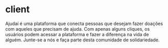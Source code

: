 # client
Ajudaí é uma plataforma que conecta pessoas que desejam fazer doações com aqueles que precisam de ajuda. Com apenas alguns cliques, os usuários podem acessar a plataforma e fazer a diferença na vida de alguém. Junte-se a nós e faça parte desta comunidade de solidariedade.
